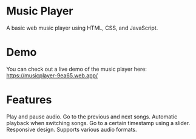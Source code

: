 # Music Player 

A basic web music player using HTML, CSS, and JavaScript.

# Demo
You can check out a live demo of the music player here: https://musicplayer-9ea65.web.app/

# Features
Play and pause audio.
Go to the previous and next songs.
Automatic playback when switching songs.
Go to a certain timestamp using a slider.
Responsive design.
Supports various audio formats.
